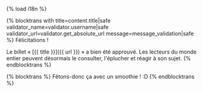 {% load i18n %}


{% blocktrans with title=content.title|safe validator_name=validator.username|safe validator_url=validator.get_absolute_url message=message_validation|safe %}
Félicitations !

Le billet « [{{ title }}]({{ url }}) » a bien été approuvé.
Les lecteurs du monde entier peuvent désormais le consulter, l'éplucher et réagir à son sujet.
{% endblocktrans %}


{% blocktrans %}
Fêtons-donc ça avec un smoothie ! :D
{% endblocktrans %}